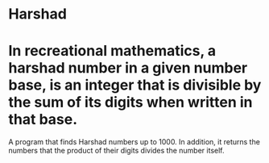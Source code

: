 # Harshad

# In recreational mathematics, a harshad number in a given number base, is an integer that is divisible by the sum of its digits when written in that base.

A program that finds Harshad numbers up to 1000. In addition, it returns the numbers that the product of their digits divides the number itself.
